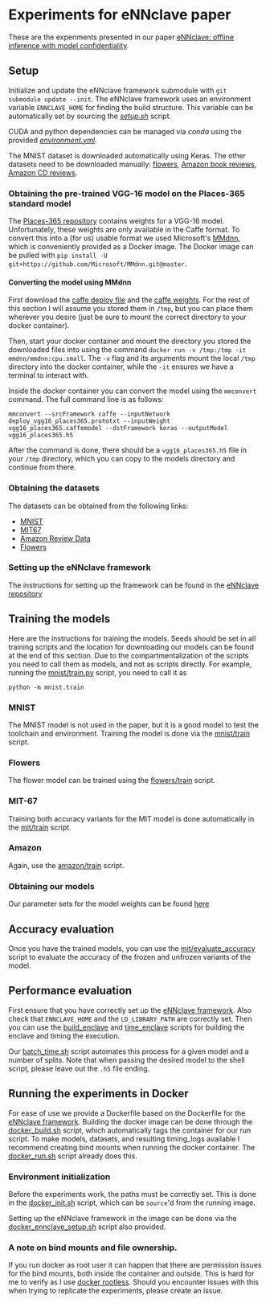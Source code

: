 # Experiments for eNNclave paper

These are the experiments presented in our paper [eNNclave: offline inference with model confidentiality](https://dl.acm.org/doi/10.1145/3411508.3421376).

## Setup

Initialize and update the eNNclave framework submodule with `git submodule update --init`.
The eNNclave framework uses an environment variable `ENNCLAVE_HOME` for finding the build structure.
This variable can be automatically set by sourcing the [*setup.sh*](setup.sh) script.

CUDA and python dependencies can be managed via *conda* using the provided [*environment.yml*](environment.yml).

The MNIST dataset is downloaded automatically using Keras.
The other datasets need to be downloaded manually: [flowers](https://www.kaggle.com/alxmamaev/flowers-recognition/data), [Amazon book reviews](http://deepyeti.ucsd.edu/jianmo/amazon/categoryFiles/Books.json.gz), [Amazon CD reviews](http://deepyeti.ucsd.edu/jianmo/amazon/categoryFiles/CDs_and_Vinyl.json.gz).

### Obtaining the pre-trained VGG-16 model on the Places-365 standard model

The [Places-365 repository](https://github.com/CSAILVision/places365) contains weights for a VGG-16 model.
Unfortunately, these weights are only available in the Caffe format.
To convert this into a (for us) usable format we used Microsoft's [MMdnn](https://github.com/Microsoft/MMdnn), which is conveniently provided as a Docker image.
The Docker image can be pulled with `pip install -U git+https://github.com/Microsoft/MMdnn.git@master`.

#### Converting the model using MMdnn
First download the [caffe deploy file](https://github.com/CSAILVision/places365/blob/master/deploy_vgg16_places365.prototxt) and the [caffe weights](http://places2.csail.mit.edu/models_places365/vgg16_places365.caffemodel).
For the rest of this section I will assume you stored them in `/tmp`, but you can place them wherever you desire (just be sure to mount the correct directory to your docker container).

Then, start your docker container and mount the directory you stored the downloaded files into using the command `docker run -v /tmp:/tmp -it mmdnn/mmdnn:cpu.small`.
The `-v` flag and its arguments mount the local `/tmp` directory into the docker container, while the `-it` ensures we have a terminal to interact with.

Inside the docker container you can convert the model using the `mmconvert` command.
The full command line is as follows:
```shell script
mmconvert --srcFramework caffe --inputNetwork deploy_vgg16_places365.prototxt --inputWeight vgg16_places365.caffemodel --dstFramework keras --outputModel vgg16_places365.h5
```
After the command is done, there should be a `vgg16_places365.h5` file in your `/tmp` directory, which you can copy to the models directory and continue from there.

### Obtaining the datasets

The datasets can be obtained from the following links:
 - [MNIST](http://yann.lecun.com/exdb/mnist/)
 - [MIT67](http://web.mit.edu/torralba/www/indoor.html)
 - [Amazon Review Data](https://jmcauley.ucsd.edu/data/amazon/)
 - [Flowers](https://www.kaggle.com/alxmamaev/flowers-recognition/data)

### Setting up the eNNclave framework

The instructions for setting up the framework can be found in the [eNNclave repository](https://github.com/alxshine/eNNclave)

## Training the models

Here are the instructions for training the models.
Seeds should be set in all training scripts and the location for downloading our models can be found at the end of this section.
Due to the compartmentalization of the scripts you need to call them as models, and not as scripts directly.
For example, running the [mnist/train.py](mnist/train.py) script, you need to call it as
```shell
python -m mnist.train
```

### MNIST

The MNIST model is not used in the paper, but it is a good model to test the toolchain and environment.
Training the model is done via the [mnist/train](mnist/train.py) script.

### Flowers

The flower model can be trained using the [flowers/train](flowers/train.py) script.

### MIT-67

Training both accuracy variants for the MIT model is done automatically in the [mit/train](mit/train.py) script.

### Amazon

Again, use the [amazon/train](amazon/train.py) script.

### Obtaining our models

Our parameter sets for the model weights can be found [here](https://ifi-nabu.uibk.ac.at/index.php/s/AFdf6CmxHntAQeb)

## Accuracy evaluation

Once you have the trained models, you can use the [mit/evaluate_accuracy](mit/evaluate_accuracy.py) script to evaluate the accuracy of the frozen and unfrozen variants of the model.

## Performance evaluation

First ensure that you have correctly set up the [eNNclave framework](https://github.com/alxshine/eNNclave).
Also check that `ENNCLAVE_HOME` and the `LD_LIBRARY_PATH` are correctly set.
Then you can use the [build_enclave](build_enclave.py) and [time_enclave](time_enclave.py) scripts for building the enclave and timing the execution.

Our [batch_time.sh](batch_time.sh) script automates this process for a given model and a number of splits.
Note that when passing the desired model to the shell script, please leave out the `.h5` file ending.

## Running the experiments in Docker

For ease of use we provide a Dockerfile based on the Dockerfile for the [eNNclave framework](https://github.com/alxshine/eNNclave/blob/master/Dockerfile).
Building the docker image can be done through the [docker_build.sh](docker_build.sh) script, which automatically tags the container for our run script.
To make models, datasets, and resulting timing_logs available I recommend creating bind mounts when running the docker container.
The [docker_run.sh](docker_run.sh) script already does this.

### Environment initialization

Before the experiments work, the paths must be correctly set.
This is done in the [docker_init.sh](docker_init.sh) script, which can be `source`'d from the running image.

Setting up the eNNclave framework in the image can be done via the [docker_ennclave_setup.sh](docker_ennclave_setup.sh) script also provided.

### A note on bind mounts and file ownership.

If you run docker as root user it can happen that there are permission issues for the bind mounts, both inside the container and outside.
This is hard for me to verify as I use [docker rootless](https://docs.docker.com/engine/security/rootless/).
Should you encounter issues with this when trying to replicate the experiments, please create an issue.